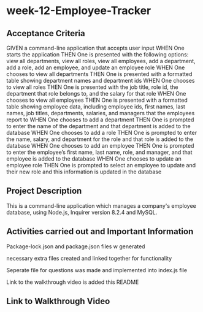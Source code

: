 # week-12-Employee-Tracker

## Acceptance Criteria

GIVEN a command-line application that accepts user input
WHEN One starts the application
THEN One is presented with the following options: view all departments, view all roles, view all employees, add a department, add a role, add an employee, and update an employee role
WHEN One chooses to view all departments
THEN One is presented with a formatted table showing department names and department ids
WHEN One chooses to view all roles
THEN One is presented with the job title, role id, the department that role belongs to, and the salary for that role
WHEN One chooses to view all employees
THEN One is presented with a formatted table showing employee data, including employee ids, first names, last names, job titles, departments, salaries, and managers that the employees report to
WHEN One chooses to add a department
THEN One is prompted to enter the name of the department and that department is added to the database
WHEN One chooses to add a role
THEN One is prompted to enter the name, salary, and department for the role and that role is added to the database
WHEN One chooses to add an employee
THEN One is prompted to enter the employee’s first name, last name, role, and manager, and that employee is added to the database
WHEN One chooses to update an employee role
THEN One is prompted to select an employee to update and their new role and this information is updated in the database

## Project Description

This is a command-line application which manages a company's employee database, using Node.js, Inquirer version 8.2.4 and MySQL.

## Activities carried out and Important Information

Package-lock.json and package.json files w generated

necessary extra files created and linked together for functionality

Seperate file for questions was made and implemented into index.js file

Link to the walkthrough video is added this README

## Link to Walkthrough Video
